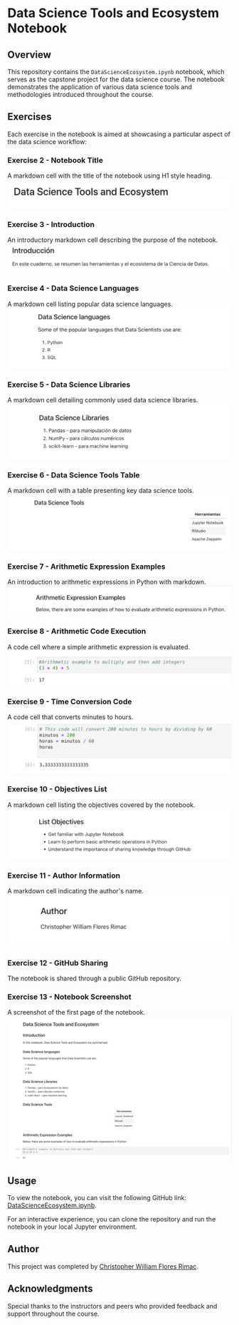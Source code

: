 # Data Science Tools and Ecosystem Notebook

## Overview

This repository contains the `DataScienceEcosystem.ipynb` notebook, which serves as the capstone project for the data science course. The notebook demonstrates the application of various data science tools and methodologies introduced throughout the course.

## Exercises

Each exercise in the notebook is aimed at showcasing a particular aspect of the data science workflow:

### Exercise 2 - Notebook Title
A markdown cell with the title of the notebook using H1 style heading.
![Screenshot](2-title.png)

### Exercise 3 - Introduction
An introductory markdown cell describing the purpose of the notebook.
![Screenshot](3-intro.png)

### Exercise 4 - Data Science Languages
A markdown cell listing popular data science languages.
![Screenshot](4-dslanguages.png)

### Exercise 5 - Data Science Libraries
A markdown cell detailing commonly used data science libraries.
![Screenshot](5-dslibraries.png)

### Exercise 6 - Data Science Tools Table
A markdown cell with a table presenting key data science tools.
![Screenshot](6-dstools.png)

### Exercise 7 - Arithmetic Expression Examples
An introduction to arithmetic expressions in Python with markdown.
![Screenshot](7-introarithmetic.png)

### Exercise 8 - Arithmetic Code Execution
A code cell where a simple arithmetic expression is evaluated.
![Screenshot](8-multiplyandaddintegers.png)

### Exercise 9 - Time Conversion Code
A code cell that converts minutes to hours.
![Screenshot](9-hourstominutes.png)

### Exercise 10 - Objectives List
A markdown cell listing the objectives covered by the notebook.
![Screenshot](10-objectives.png)

### Exercise 11 - Author Information
A markdown cell indicating the author's name.
![Screenshot](11-authordetails.png)

### Exercise 12 - GitHub Sharing
The notebook is shared through a public GitHub repository.

### Exercise 13 - Notebook Screenshot
A screenshot of the first page of the notebook.
![Screenshot](1-notebook.png)

## Usage

To view the notebook, you can visit the following GitHub link: [DataScienceEcosystem.ipynb]([LINK_TO_YOUR_GITHUB_NOTEBOOK](https://github.com/christopherwilliamflores/DataScience-Ecosystem-Jupyter-Notebook/blob/main/DataScienceEcosystem.ipynb)).

For an interactive experience, you can clone the repository and run the notebook in your local Jupyter environment.

## Author

This project was completed by [Christopher William Flores Rimac]([YOUR_GITHUB_PROFILE_LINK](https://github.com/christopherwilliamflores)).


## Acknowledgments

Special thanks to the instructors and peers who provided feedback and support throughout the course.
